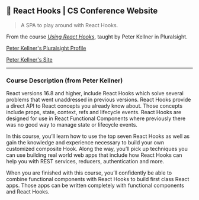 ## 🎣 React Hooks | CS Conference Website

> A SPA to play around with React Hooks.

From the course _[Using React Hooks](https://app.pluralsight.com/library/courses/using-react-hooks)_, taught by Peter Kellner in Pluralsight.

[Peter Kellner's Pluralsight Profile](https://app.pluralsight.com/profile/author/peter-kellner)

[Peter Kellner's Site](https://peterkellner.net/)

***

### Course Description (from Peter Kellner)

React versions 16.8 and higher, include React Hooks which solve several problems that went unaddressed in previous versions. React Hooks provide a direct API to React concepts you already know about. Those concepts include props, state, context, refs and lifecycle events. React Hooks are designed for use in React Functional Components where previously there was no good way to manage state or lifecycle events.

In this course, you’ll learn how to use the top seven React Hooks as well as gain the knowledge and experience necessary to build your own customized composite Hook. Along the way, you’ll pick up techniques you can use building real world web apps that include how React Hooks can help you with REST services, reducers, authentication and more.

When you are finished with this course, you’ll confidently be able to combine functional components with React Hooks to build first class React apps. Those apps can be written completely with functional components and React Hooks.